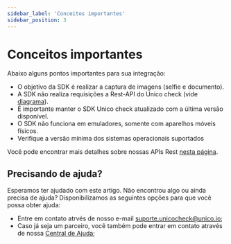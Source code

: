 ```yaml
---
sidebar_label: 'Conceitos importantes'
sidebar_position: 3
---
```


# Conceitos importantes

Abaixo alguns pontos importantes para sua integração:

- O objetivo da SDK é realizar a captura de imagens (selfie e documento).
- A SDK não realiza requisições a Rest-API do Unico check (vide [diagrama](/guias/web/overview#como-funciona-este-sdk)).
- É importante manter o SDK Unico check atualizado com a última versão disponível.
- O SDK não funciona em emuladores, somente com aparelhos móveis físicos.
- Verifique a versão mínima dos sistemas operacionais suportados

Você pode encontrar mais detalhes sobre nossas APIs Rest [nesta página](https://www3.acesso.io/identity/services/v3/docs/#section/Fluxos).

## Precisando de ajuda?

Esperamos ter ajudado com este artigo. Não encontrou algo ou ainda precisa de ajuda? Disponibilizamos as seguintes opções para que você possa obter ajuda:

- Entre em contato atrvés de nosso e-mail [suporte.unicocheck@unico.io](mailto:suporte.unicocheck@unico.io);
- Caso já seja um parceiro, você também pode entrar em contato através de nossa [Central de Ajuda](https://ajuda.unico.io/hc/pt-br/categories/360002344171);
